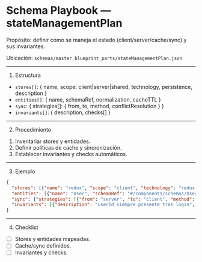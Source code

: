 # Schema Playbook — stateManagementPlan

Propósito: definir cómo se maneja el estado (client/server/cache/sync) y sus invariantes.

Ubicación: `schemas/master_blueprint_parts/stateManagementPlan.json`

---

1) Estructura
- `stores[]`: { name, scope: client|server|shared, technology, persistence, description }
- `entities[]`: { name, schemaRef, normalization, cacheTTL }
- `sync`: { strategies[]: { from, to, method, conflictResolution } }
- `invariants[]`: { description, checks[] }

---

2) Procedimiento
1. Inventariar stores y entidades.
2. Definir políticas de cache y sincronización.
3. Establecer invariantes y checks automáticos.

---

3) Ejemplo
```json
{
  "stores": [{"name": "redux", "scope": "client", "technology": "redux-toolkit", "persistence": "localStorage"}],
  "entities": [{"name": "User", "schemaRef": "#/components/schemas/User", "normalization": "byId", "cacheTTL": 300}],
  "sync": {"strategies": [{"from": "server", "to": "client", "method": "SSE", "conflictResolution": "last-write-wins"}]},
  "invariants": [{"description": "userId siempre presente tras login", "checks": ["state.user.id != null"]}]
}
```

---

4) Checklist
- [ ] Stores y entidades mapeadas.
- [ ] Cache/sync definidos.
- [ ] Invariantes y checks.
